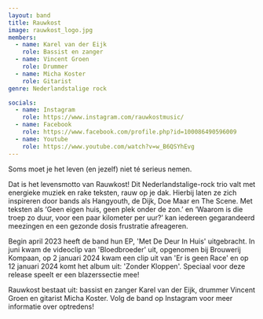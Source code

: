 ```yaml
---
layout: band
title: Rauwkost
image: rauwkost_logo.jpg
members:
  - name: Karel van der Eijk
    role: Bassist en zanger
  - name: Vincent Groen
    role: Drummer
  - name: Micha Koster
    role: Gitarist
genre: Nederlandstalige rock

socials:
  - name: Instagram
    role: https://www.instagram.com/rauwkostmusic/ 
  - name: Facebook
    role: https://www.facebook.com/profile.php?id=100086490596009 
  - name: Youtube 
    role: https://www.youtube.com/watch?v=w_B6QSYhEvg
---
```


Soms moet je het leven (en jezelf) niet té serieus nemen.

Dat is het levensmotto van Rauwkost! Dit Nederlandstalige-rock trio valt met energieke muziek en rake teksten, rauw op je dak. Hierbij laten ze zich inspireren door bands als Hangyouth, de Dijk, Doe Maar en The Scene. Met teksten als ‘Geen eigen huis, geen plek onder de zon.’ en ‘Waarom is die troep zo duur, voor een paar kilometer per uur?’ kan iedereen gegarandeerd meezingen en een gezonde dosis frustratie afreageren.

Begin april 2023 heeft de band hun EP, 'Met De Deur In Huis' uitgebracht. In juni kwam de videoclip van 'Bloedbroeder' uit, opgenomen bij Brouwerij Kompaan, op 2 januari 2024 kwam een clip uit van 'Er is geen Race' en op 12 januari 2024 komt het album uit: 'Zonder Kloppen'. Speciaal voor deze release speelt er een blazerssectie mee!

Rauwkost bestaat uit: bassist en zanger Karel van der Eijk, drummer Vincent Groen en gitarist Micha Koster. Volg de band op Instagram voor meer informatie over optredens!
